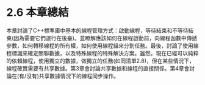 # 2.6 本章總結

本章討論了C++標準庫中基本的線程管理方式：啟動線程，等待結束和不等待結束(因為需要它們運行在後臺)。並瞭解應該如何在線程啟動前，向線程函數中傳遞參數，如何轉移線程的所有權，如何使用線程組來分割任務。最後，討論了使用線程標識來確定關聯數據，以及特殊線程的特殊解決方案。雖然，現在已經可以純粹的依賴線程，使用獨立的數據，做獨立的任務(如同清單2.8)，但在某些情況下，線程確實需要有共享數據。第3章會討論共享數據和線程的直接關係。第4章會討論在(有/沒有)共享數據情況下的線程同步操作。